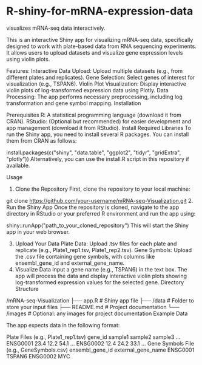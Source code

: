 # R-shiny-for-mRNA-expression-data
visualizes mRNA-seq data interactively.

This is an interactive Shiny app for visualizing mRNA-seq data, specifically designed to work with plate-based data from RNA sequencing experiments. It allows users to upload datasets and visualize gene expression levels using violin plots.

Features:
Interactive Data Upload: Upload multiple datasets (e.g., from different plates and replicates).
Gene Selection: Select genes of interest for visualization (e.g., TSPAN6).
Violin Plot Visualization: Display interactive violin plots of log-transformed expression data using Plotly.
Data Processing: The app performs necessary preprocessing, including log transformation and gene symbol mapping.
Installation

Prerequisites
R: A statistical programming language (download it from CRAN).
RStudio: (Optional but recommended) for easier development and app management (download it from RStudio).
Install Required Libraries
To run the Shiny app, you need to install several R packages. You can install them from CRAN as follows:

install.packages(c("shiny", "data.table", "ggplot2", "tidyr", "gridExtra", "plotly"))
Alternatively, you can use the install.R script in this repository if available.

Usage

1. Clone the Repository
First, clone the repository to your local machine:

git clone https://github.com/your-username/mRNA-seq-Visualization.git
2. Run the Shiny App
Once the repository is cloned, navigate to the app directory in RStudio or your preferred R environment and run the app using:

shiny::runApp("path_to_your_cloned_repository")
This will start the Shiny app in your web browser.

3. Upload Your Data
Plate Data: Upload .tsv files for each plate and replicate (e.g., Plate1_rep1.tsv, Plate1_rep2.tsv).
Gene Symbols: Upload the .csv file containing gene symbols, with columns like ensembl_gene_id and external_gene_name.
4. Visualize Data
Input a gene name (e.g., TSPAN6) in the text box.
The app will process the data and display interactive violin plots showing log-transformed expression values for the selected gene.
Directory Structure

/mRNA-seq-Visualization
  ├── app.R                # Shiny app file
  ├── /data                # Folder to store your input files
  ├── README.md            # Project documentation
  └── /images              # Optional: any images for project documentation
Example Data

The app expects data in the following format:

Plate Files (e.g., Plate1_rep1.tsv)
gene_id	sample1	sample2	sample3	...
ENSG0001	23.4	12.2	54.1	...
ENSG0002	12.4	24.2	33.1	...
Gene Symbols File (e.g., GeneSymbols.csv)
ensembl_gene_id	external_gene_name
ENSG0001	TSPAN6
ENSG0002	MYC
